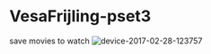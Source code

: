 # VesaFrijling-pset3
save movies to watch
![device-2017-02-28-123757](https://cloud.githubusercontent.com/assets/25686438/23403933/c9fb2590-fdb2-11e6-85d0-7c6b6c0000b5.png)
